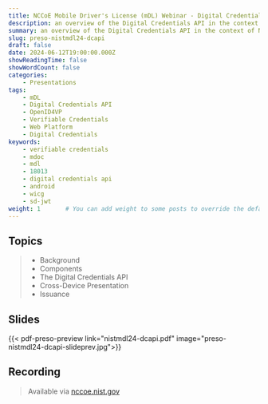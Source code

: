 ```yaml
---
title: NCCoE Mobile Driver's License (mDL) Webinar - Digital Credentials API
description: an overview of the Digital Credentials API in the context of NIST's NCCoE mDL program
summary: an overview of the Digital Credentials API in the context of NIST's NCCoE mDL program
slug: preso-nistmdl24-dcapi
draft: false
date: 2024-06-12T19:00:00.000Z
showReadingTime: false
showWordCount: false
categories:
    - Presentations
tags:
    - mDL
    - Digital Credentials API
    - OpenID4VP
    - Verifiable Credentials
    - Web Platform
    - Digital Credentials
keywords: 
    - verifiable credentials
    - mdoc
    - mdl 
    - 18013
    - digital credentials api
    - android
    - wicg
    - sd-jwt
weight: 1       # You can add weight to some posts to override the default sorting (date descending)
---
```


## Topics

> - Background
> - Components
> - The Digital Credentials API
> - Cross-Device Presentation
> - Issuance

## Slides

{{< pdf-preso-preview link="nistmdl24-dcapi.pdf" image="preso-nistmdl24-dcapi-slideprev.jpg">}}

## Recording

> Available via [nccoe.nist.gov](https://www.nccoe.nist.gov/get-involved/attend-events/nccoe-mobile-drivers-license-mdl-webinar-digital-identities/post-webinar-materials)
